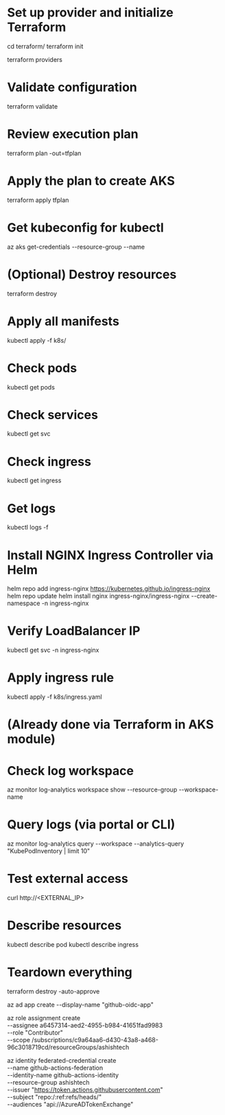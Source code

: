 # Set up provider and initialize Terraform
cd terraform/
terraform init

terraform providers

# Validate configuration
terraform validate

# Review execution plan
terraform plan -out=tfplan

# Apply the plan to create AKS
terraform apply tfplan

# Get kubeconfig for kubectl
az aks get-credentials --resource-group <rg-name> --name <aks-name>

# (Optional) Destroy resources
terraform destroy

# Apply all manifests
kubectl apply -f k8s/

# Check pods
kubectl get pods

# Check services
kubectl get svc

# Check ingress
kubectl get ingress

# Get logs
kubectl logs -f <pod-name>

# Install NGINX Ingress Controller via Helm
helm repo add ingress-nginx https://kubernetes.github.io/ingress-nginx
helm repo update
helm install nginx ingress-nginx/ingress-nginx --create-namespace -n ingress-nginx

# Verify LoadBalancer IP
kubectl get svc -n ingress-nginx

# Apply ingress rule
kubectl apply -f k8s/ingress.yaml

# (Already done via Terraform in AKS module)
# Check log workspace
az monitor log-analytics workspace show --resource-group <rg> --workspace-name <name>

# Query logs (via portal or CLI)
az monitor log-analytics query --workspace <id> --analytics-query "KubePodInventory | limit 10"

# Test external access
curl http://<EXTERNAL_IP>

# Describe resources
kubectl describe pod <name>
kubectl describe ingress <name>

# Teardown everything
terraform destroy -auto-approve

az ad app create --display-name "github-oidc-app"

az role assignment create \
  --assignee a6457314-aed2-4955-b984-41651fad9983 \
  --role "Contributor" \
  --scope /subscriptions/c9a64aa6-d430-43a8-a468-96c3018719cd/resourceGroups/ashishtech
  
az identity federated-credential create \
  --name github-actions-federation \
  --identity-name github-actions-identity \
  --resource-group ashishtech \
  --issuer "https://token.actions.githubusercontent.com" \
  --subject "repo:<OWNER>/<REPO>:ref:refs/heads/<BRANCH>" \
  --audiences "api://AzureADTokenExchange"
  
